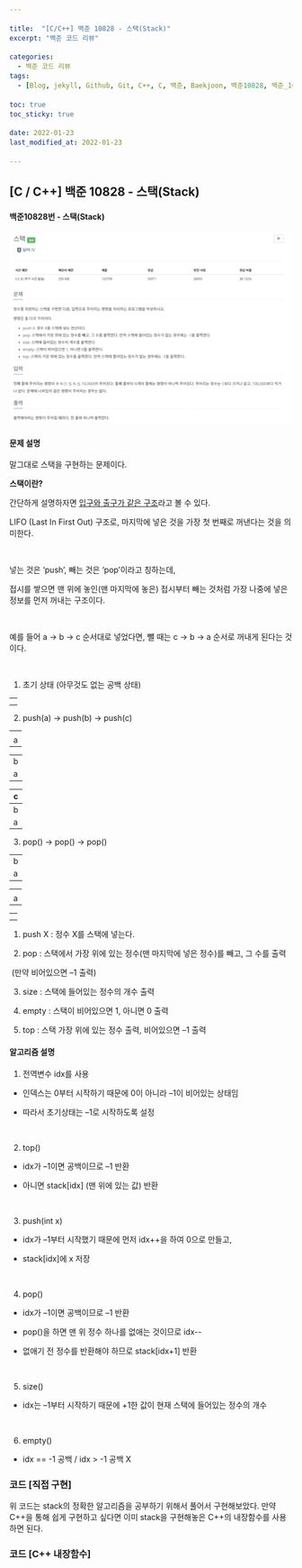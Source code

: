 ```yaml
---

title:  "[C/C++] 백준 10828 - 스택(Stack)"
excerpt: "백준 코드 리뷰"

categories:
  - 백준 코드 리뷰
tags:
  - [Blog, jekyll, Github, Git, C++, C, 백준, Baekjoon, 백준10828, 백준_10828번, 10828번, c++_10828번, 스택, stack, stack_c++, stack_c]

toc: true
toc_sticky: true
 
date: 2022-01-23
last_modified_at: 2022-01-23

---
```


## [C / C++] 백준 10828 - 스택(Stack)

#### 백준10828번 - 스택(Stack)

![10828-1](https://github.com/2hyunjinn/2hyunjinn.github.io/blob/master/images/2022-01-23-10845-posting/10828-1.PNG?raw=true)



#### 문제 설명

말그대로 스택을 구현하는 문제이다.



**스택이란?**

간단하게 설명하자면 <u>입구와 출구가 같은 구조</u>라고 볼 수 있다. 

LIFO (Last In First Out) 구조로, 마지막에 넣은 것을 가장 첫 번째로 꺼낸다는 것을 의미한다. 

​    

넣는 것은 ‘push’, 빼는 것은 ‘pop’이라고 칭하는데, 

접시를 쌓으면 맨 위에 놓인(맨 마지막에 놓은) 접시부터 빼는 것처럼 가장 나중에 넣은 정보를 먼저 꺼내는 구조이다.

​    

예를 들어 a -> b -> c 순서대로 넣었다면, 뺄 때는 c -> b -> a 순서로 꺼내게 된다는 것이다.

​    

1. 초기 상태 (아무것도 없는 공백 상태)

|      |
| ---- |
|      |
|      |



2. push(a) -> push(b) -> push(c)

|      |
| ---- |
|      |
| a    |

|      |
| ---- |
| b    |
| a    |

| c    |
| ---- |
| b    |
| a    |

3. pop() -> pop() -> pop()

|      |
| ---- |
| b    |
| a    |

|      |
| ---- |
|      |
| a    |

|      |
| ---- |
|      |
|      |

1.  push X : 정수 X를 스택에 넣는다.

2. pop : 스택에서 가장 위에 있는 정수(맨 마지막에 넣은 정수)를 빼고, 그 수를 출력

​                 (만약 비어있으면 –1 출력)

3. size : 스택에 들어있는 정수의 개수 출력

4. empty : 스택이 비어있으면 1, 아니면 0 출력

5. top : 스택 가장 위에 있는 정수 출력, 비어있으면 –1 출력

  

#### 알고리즘 설명

1. 전역변수 idx를 사용

* 인덱스는 0부터 시작하기 때문에 0이 아니라 –1이 비어있는 상태임

* 따라서 초기상태는 –1로 시작하도록 설정

​    

2. top()

* idx가 –1이면 공백이므로 –1 반환

* 아니면 stack[idx] (맨 위에 있는 값) 반환

​    

3. push(int x)

* idx가 –1부터 시작했기 때문에 먼저 idx++을 하여 0으로 만들고,

* stack[idx]에 x 저장

​    

4. pop()

* idx가 –1이면 공백이므로 –1 반환

* pop()을 하면 맨 위 정수 하나를 없애는 것이므로 idx--

* 없애기 전 정수를 반환해야 하므로 stack[idx+1] 반환

​    

5. size()

* idx는 –1부터 시작하기 때문에 +1한 값이 현재 스택에 들어있는 정수의 개수

​    

6. empty()

* idx == -1 공백 / idx > -1 공백 X



### 코드 [직접 구현]

<script src="https://gist.github.com/2hyunjinn/c42db5a573d7aba5efaad475738c3178.js"></script>

위 코드는 stack의 정확한 알고리즘을 공부하기 위해서 풀어서 구현해보았다. 만약 C++을 통해 쉽게 구현하고 싶다면 이미 stack을 구현해놓은 C++의 내장함수를 사용하면 된다.



### 코드 [C++ 내장함수]

<script src="https://gist.github.com/2hyunjinn/1fc8feeb0bccc3ee274d0c81166597fe.js"></script>



